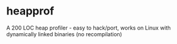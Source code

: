 heapprof
========

A 200 LOC heap profiler - easy to hack/port, works on Linux with dynamically linked binaries (no recompilation)
